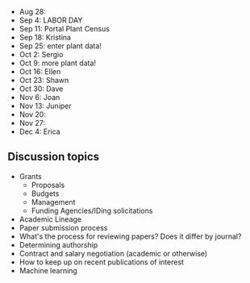 * Aug 28:
* Sep 4: LABOR DAY
* Sep 11: Portal Plant Census
* Sep 18: Kristina
* Sep 25: enter plant data!
* Oct 2: Sergio
* Oct 9: more plant data!
* Oct 16: Ellen
* Oct 23: Shawn
* Oct 30: Dave
* Nov 6: Joan
* Nov 13: Juniper
* Nov 20: 
* Nov 27: 
* Dec 4: Erica

## Discussion topics

* Grants
    * Proposals
    * Budgets
    * Management
    * Funding Agencies/IDing solicitations
* Academic Lineage
* Paper submission process
* What's the process for reviewing papers? Does it differ by journal?
* Determining authorship
* Contract and salary negotiation (academic or otherwise)
* How to keep up on recent publications of interest
* Machine learning